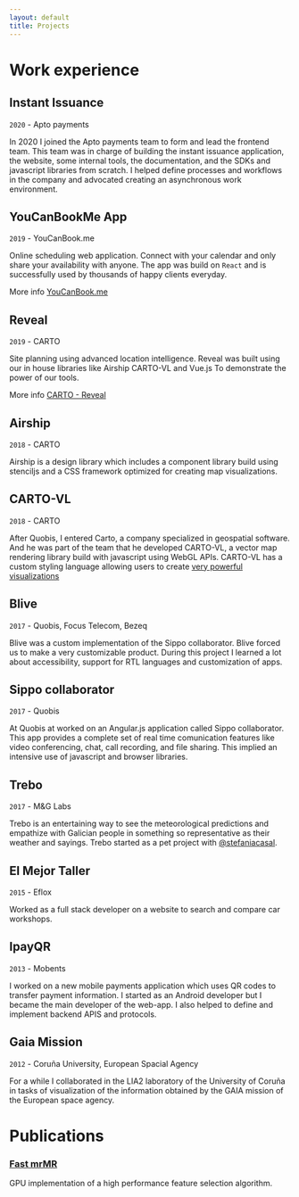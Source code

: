 ```yaml
---
layout: default
title: Projects
---
```

# Work experience

## Instant Issuance
`2020` - Apto payments


<amp-img class="xl" src="/static/apto.jpeg" 
  layout="responsive"
  width="2214"
  height="1192"
  alt="APTO payments screenshot">
</amp-img>


In 2020 I joined the Apto payments team to form and lead the frontend team. This team was in charge of building the instant issuance application, the website, some internal tools, the documentation, and the SDKs and javascript libraries from scratch. I helped define processes and workflows in the company and advocated creating an asynchronous work environment.


## YouCanBookMe App
`2019` - YouCanBook.me


<amp-img class="xl" src="/static/ycbm.png" 
  layout="responsive"
  width="1172"
  height="800"
  alt="Captura de pantalla de you can book me">
</amp-img>


Online scheduling web application. Connect with your calendar and only share your availability with anyone. The app was build on `React` and is successfully used by thousands of happy clients everyday.

More info <a href="//youcanbook.me" target="_blank">YouCanBook.me</a>



## Reveal
`2019` - CARTO


<amp-img class="xl" src="/static/reveal.png" 
  layout="responsive"
  width="3360"
  height="1824"
  alt="Captura de pantalla de Reveal">
</amp-img>

Site planning using advanced location intelligence. Reveal was built using our in house libraries like Airship CARTO-VL and Vue.js To demonstrate the power of our tools.

More info <a href="https://carto.com/solutions/reveal/" target="_blank">CARTO - Reveal</a> 

## Airship
`2018` - CARTO


<amp-img class="xl" src="/static/airship.jpg" 
  layout="responsive"
  width="1280"
  height="720"
  alt="Imagen promocional de Airship">
</amp-img>

Airship is a design library which includes a component library build using stenciljs and a CSS framework optimized for creating map visualizations.



## CARTO-VL
`2018` - CARTO


<amp-img class="xl" src="/static/cartovl.png" 
  layout="responsive"
  width="2610"
  height="1370"
  alt="Mapa diseñado con carto VL">
</amp-img>

After Quobis, I entered Carto, a company specialized in geospatial software. And he was part of the team that he developed CARTO-VL, a vector map rendering library build with javascript using WebGL APIs. CARTO-VL has a custom styling language allowing users to create [very powerful visualizations](https://cartodb.github.io/carto-vl/examples/editor/index.html#eyJhIjoid3dpIiwiYiI6IiIsImMiOiJjYXJ0b3ZsIiwiZCI6Imh0dHBzOi8ve3VzZXJ9LmNhcnRvLmNvbSIsImUiOiJ3aWR0aDogIHpvb20oKSAqIChhbmltYXRpb24oJGRheSwgMTQwLCBmYWRlKDAuMDUsIDAuMikpICsgMC41KVxuY29sb3I6ICByYW1wKGxpbmVhcihjbHVzdGVyQXZnKCR0ZW1wKSwgMCwzMCksIHRlYWxyb3NlKVxuc3Ryb2tlV2lkdGg6IDBcbmZpbHRlcjogYW5pbWF0aW9uKCRkYXksIDE0MCwgZmFkZSgwLjA1LCAwLjIpKSArIDAuMDVcbiIsImYiOnsibG5nIjoyNC43MzU1Njg1MjA0MDI5MiwibGF0IjoxOS4xNjM0NzA5Nzg3NTQ5NDR9LCJnIjowLjg0Mzg2NjQzOTIzMTI4NCwiaCI6IkRhcmtNYXR0ZXIiLCJpIjoiZGF0YXNldCJ9)

## Blive
`2017` - Quobis, Focus Telecom, Bezeq


<amp-img class="xl" src="/static/blive.png" 
  layout="responsive"
  width="1402"
  height="932"
  alt="Aplicación completamente internacionalizada a un idioma no latino">
</amp-img>

Blive was a custom implementation of the Sippo collaborator. Blive forced us to make a very customizable product. During this project I learned a lot about accessibility, support for RTL languages and customization of apps.

## Sippo collaborator
`2017` - Quobis


<amp-img class="xl" src="/static/collab.png" 
  layout="responsive"
  width="2610"
  height="1370"
  alt="Imagen promocional de Sippo Collaborator">
</amp-img>

At Quobis at worked on an Angular.js application called Sippo collaborator. This app provides a complete set of real time comunication features like video conferencing, chat, call recording, and file sharing. This implied an intensive use of javascript and browser libraries.

## Trebo
`2017` - M&G Labs


<amp-img class="xl" src="/static/trebo.png" 
  layout="responsive"
  width="4836"
  height="2720"
  alt="Imagen promocional de Trebo">
</amp-img>


Trebo is an entertaining way to see the meteorological predictions and empathize with Galician people in something so representative as their weather and sayings. Trebo started as a pet project with [@stefaniacasal](http://www.stefaniacasal.com).

## El Mejor Taller
`2015` - Eflox


<amp-img class="xl" src="/static/emt.png" 
  layout="responsive"
  width="1680"
  height="960"
  alt="Captura de pantalla de la web de el mejor taller">
</amp-img>


Worked as a full stack developer on a website to search and compare car workshops.

## IpayQR
`2013` - Mobents


<amp-img class="xl" src="/static/ipay.png" 
  layout="responsive"
  width="1440"
  height="1024"
  alt="Imagen promocional de ipayQR">
</amp-img>

I worked on a new mobile payments application which uses QR codes to transfer payment information. I started as an Android developer but I became the main developer of the web-app. I also helped to define and implement backend APIS and protocols.

## Gaia Mission
`2012` - Coruña University, European Spacial Agency


<amp-img class="xl" src="static/gaia.png" 
  layout="responsive"
  width="768"
  height="469"
  alt="Imagen promocional de ipayQR">
</amp-img>

For a while I collaborated in the LIA2 laboratory of the University of Coruña in tasks of visualization of the information obtained by the GAIA mission of the European space agency.


# Publications 
### [Fast mrMR](http://onlinelibrary.wiley.com/doi/10.1002/int.21833/full)
GPU implementation of a high performance feature selection algorithm.